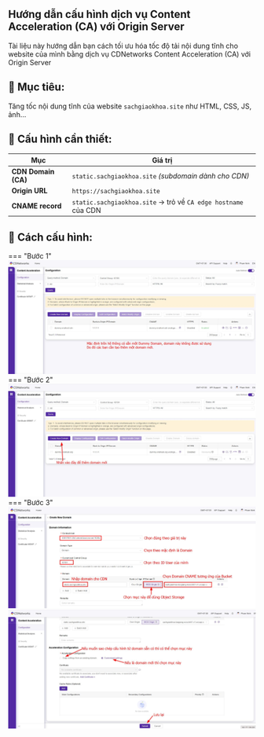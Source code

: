 ## Hướng dẫn cấu hình dịch vụ Content Acceleration (CA) với Origin Server

Tài liệu này hướng dẫn bạn cách tối ưu hóa tốc độ tải nội dung tĩnh cho website của mình bằng dịch vụ CDNetworks Content Acceleration (CA) với Origin Server

## 🎯 Mục tiêu:

Tăng tốc nội dung tĩnh của website `sachgiaokhoa.site` như HTML, CSS, JS, ảnh...

## 🔧 Cấu hình cần thiết:

| Mục                 | Giá trị                                                        |
| ------------------- | -------------------------------------------------------------- |
| **CDN Domain (CA)** | `static.sachgiaokhoa.site` _(subdomain dành cho CDN)_          |
| **Origin URL**      | `https://sachgiaokhoa.site`                                    |
| **CNAME record**    | `static.sachgiaokhoa.site` → trỏ về `CA edge hostname` của CDN |


## 📌 Cách cấu hình:

=== "Bước 1"
	![](assets/images/cau-hinh-content-acceleration-voi-object-storage/content-acceleration.jpg)
=== "Bước 2"
	![](assets/images/cau-hinh-content-acceleration-voi-object-storage/14.jpg)
=== "Bước 3"
	![](assets/images/cau-hinh-content-acceleration-voi-object-storage/15.jpg)
	![](assets/images/cau-hinh-content-acceleration-voi-object-storage/16.jpg)
